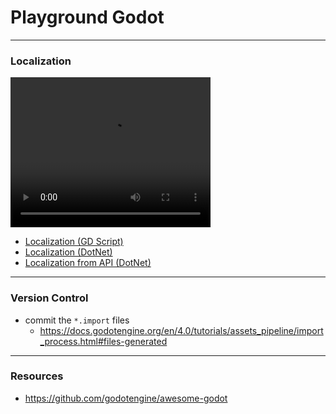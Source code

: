 ﻿# Playground Godot

---

### Localization

<video width="320" height="240" controls>
  <source src="wiki/demo-localization.mp4" type="video/mp4">
</video>

* [Localization (GD Script)](./examples/localization/localization-gd-script)
* [Localization (DotNet)](./examples/localization/localization-dotnet)
* [Localization from API (DotNet)](./examples/localization/localization-api-dotnet)

---

### Version Control
* commit the `*.import` files
  * https://docs.godotengine.org/en/4.0/tutorials/assets_pipeline/import_process.html#files-generated

---

### Resources
* https://github.com/godotengine/awesome-godot